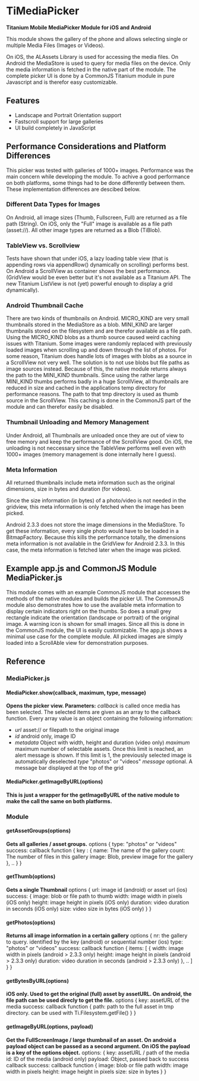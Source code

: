 # TiMediaPicker

**Titanium Mobile MediaPicker Module for iOS and Android**

This module shows the gallery of the phone and allows selecting single or multiple Media Files (Images or Videos).  

On iOS, the ALAssets Library is used for accessing the media files. On Android the MediaStore is used to query for media files on the device. Only the media information is fetched in the native part of the module. The complete picker UI is done by a CommonJS Titanium module in pure Javascript and is therefor easy customizable.

## Features

- Landscape and Portrait Orientation support
- Fastscroll support for large galleries
- UI build completely in JavaScript

## Performance Considerations and Platform Differences

This picker was tested with galleries of 1000+ images. Performance was the main concern while developing the module. To achive a good performance on both platforms, some things had to be done differently between them. These implementation differences are descibed below.

### Different Data Types for Images
On Android, all image sizes (Thumb, Fullscreen, Full) are returned as a file path (String). On iOS, only the "Full" image is available as a file path (asset://). All other image types are returned as a Blob (TiBlob).

### TableView vs. Scrollview
Tests have shown that under iOS, a lazy loading table view (that is appending rows via appendRow() dynamically on scrolling) performs best. On Android a ScrollView as container shows the best performance. (GridView would be even better but it's not available as a Titanium API. The new Titanium ListView is not (yet) powerful enough to display a grid dynamically).

### Android Thumbnail Cache

There are two kinds of thumbnails on Android. MICRO_KIND are very small thumbnails stored in the MediaStore as a blob. MINI_KIND are larger thumbnails stored on the filesystem and are therefor available as a file path.
Using the MICRO_KIND blobs as a thumb source caused weird caching issues with Titanium. Some images were randomly replaced with previously loaded images when scrolling up and down through the list of photos. For some reason, Titanium does handle lots of images with blobs as a source in a ScrollView not very well. The solution is to not use blobs but file paths as image sources instead. Because of this, the native module returns always the path to the MINI_KIND thumbnails.
Since using the rather large MINI_KIND thumbs performs badly in a huge ScrollView, all thumbnails are reduced in size and cached in the applications temp directory for performance reasons. The path to that tmp directory is used as thumb source in the ScrollView. This caching is done in the CommonJS part of the module and can therefor easily be disabled.

### Thumbnail Unloading and Memory Management
Under Android, all Thumbnails are unloaded once they are out of view to free memory and keep the performance of the ScrollView good. On iOS, the unloading is not neccessary since the TableView performs well even with 1000+ images (memory management is done internally here I guess).

### Meta Information
All returned thumbnails include meta information such as the original dimensions, size in bytes and duration (for videos).

Since the size information (in bytes) of a photo/video is not needed in the gridview, this meta information is only fetched when the image has been picked.

Android 2.3.3 does not store the image dimensions in the MediaStore. To get these information, every single photo would have to be loaded in a BitmapFactory. Because this kills the performance totally, the dimensions meta information is not available in the GridView for Android 2.3.3. In this case, the meta information is fetched later when the image was picked.

## Example app.js and CommonJS Module MediaPicker.js

This module comes with an example CommonJS module that accesses the methods of the native modules and builds the picker UI. The CommonJS module also demonstrates how to use the available meta information to display certain indicators right on the thumbs. So does a small grey rectangle indicate the orientation (landscape or portrait) of the original image. A warning icon is shown for small images. Since all this is done in the CommonJS module, the UI is easily customizable.
The app.js shows a minimal use case for the complete module. All picked images are simply loaded into a ScrollAble view for demonstration purposes.

## Reference

### MediaPicker.js
#### MediaPicker.show(callback, maximum, type, message)
**Opens the picker view. Parameters:**
*callback* is called once media has been selected. The selected items are given as an array to the callback function. Every array value is an object containing the following information:
  - *url* asset:// or filepath to the original image
  - *id* android only, image ID
  - *metadata* Object with width, height and duration (video only)
*maximum* maximum number of selectable assets. Once this limit is reached, an alert message is shown. If this limit is 1, the previously selected image is automatically deselected
*type* "photos" or "videos"
*message* optional. A message bar displayed at the top of the grid

#### MediaPicker.getImageByURL(options)
**This is just a wrapper for the getImageByURL of the native module to make the call the same on both platforms.**

### Module
#### getAssetGroups(options)
**Gets all galleries / asset groups.**
options {
	type: "photos" or "videos"
	success: callback function {
		key : {
			name: The name of the gallery
			count: The number of files in this gallery
			image: Blob, preview image for the gallery
		},
		..
	}
}

#### getThumb(options)
**Gets a single Thumbnail**
options {
	url: image id (android) or asset url (ios)
	success: {
		image: blob or file path to thumb
		width: image width in pixels (iOS only)
		height: image height in pixels (iOS only)
		duration: video duration in seconds (iOS only)
		size: video size in bytes (iOS only)
	}
}

#### getPhotos(options)
**Returns all image information in a certain gallery**
options {
	nr: the gallery to query. identified by the key (android) or sequential number (ios)
	type: "photos" or "videos"
	success: callback function {
		items: [
			{
				width: image width in pixels (android > 2.3.3 only)
				height: image height in pixels (android > 2.3.3 only)
				duration: video duration in seconds (android > 2.3.3 only)
			},
			..
		]
	}
}

#### getBytesByURL(options)
**iOS only. Used to get the original (full) asset by assetURL. On android, the file path can be used direcly to get the file.**
options {
	key: assetURL of the media
	success: callback function {
		path: path to the full asset in tmp directory. can be used with Ti.Filesystem.getFile()
	}
}

#### getImageByURL(options, payload)
**Get the FullScreenImage / large thumbnail of an asset. On android a payload object can be passed as a second argument. On iOS the payload is a key of the options object.**
options: {
	key: assetURL / path of the media
	id: ID of the media (android only)
	payload: Object, passed back to success callback
	success: callback function {
		image: blob or file path
		width: image width in pixels
		height: image height in pixels
		size: size in bytes
	}
}